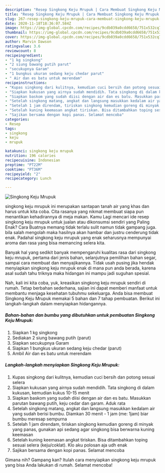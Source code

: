 ```yaml
---
description: "Resep Singkong Keju Mrupuk | Cara Membuat Singkong Keju Mrupuk Yang Lezat Sekali"
title: "Resep Singkong Keju Mrupuk | Cara Membuat Singkong Keju Mrupuk Yang Lezat Sekali"
slug: 267-resep-singkong-keju-mrupuk-cara-membuat-singkong-keju-mrupuk-yang-lezat-sekali
date: 2020-11-18T18:36:07.584Z
image: https://img-global.cpcdn.com/recipes/9cdb039a0cdd6658/751x532cq70/singkong-keju-mrupuk-foto-resep-utama.jpg
thumbnail: https://img-global.cpcdn.com/recipes/9cdb039a0cdd6658/751x532cq70/singkong-keju-mrupuk-foto-resep-utama.jpg
cover: https://img-global.cpcdn.com/recipes/9cdb039a0cdd6658/751x532cq70/singkong-keju-mrupuk-foto-resep-utama.jpg
author: Marvin Dawson
ratingvalue: 3.6
reviewcount: 8
recipeingredient:
- "1 kg singkong"
- "2 siung bawang putih parut"
- "secukupnya Garam"
- "1 bungkus ukuran sedang keju chedar parut"
- " Air dan es batu untuk merendam"
recipeinstructions:
- "Kupas singkong dari kulitnya, kemudian cuci bersih dan potong sesuai selera"
- "Siapkan kukusan yang airnya sudah mendidih. Tata singkong di dalam kukusan, kemudian kukus 10-15 menit"
- "Siapkan baskom yang sudah diisi dengan air dan es batu. Masukkan parutan bawang putih, keju cedar dan garam. Aduk rata"
- "Setelah singkong matang, angkat dan langsung masukkan kedalam air yang sudah berisi bumbu. Diamkan 30 menit - 1 jam (me: 1jam) biar bumbu meresap sempurna"
- "Setelah 1 jam direndam, tiriskan singkong kemudian goreng di minyak yang panas, gunakan api sedang agar singkong bisa berwarna kuning keemasan"
- "Setelah kuning keemasan angkat tiriskan. Bisa ditambahkan toping sesuai selera (keju/coklat). Klo aku polosan aja udh enak"
- "Sajikan bersama dengan kopi panas. Selamat mencoba"
categories:
- Resep
tags:
- singkong
- keju
- mrupuk

katakunci: singkong keju mrupuk 
nutrition: 196 calories
recipecuisine: Indonesian
preptime: "PT22M"
cooktime: "PT36M"
recipeyield: "2"
recipecategory: Lunch

---
```



![Singkong Keju Mrupuk](https://img-global.cpcdn.com/recipes/9cdb039a0cdd6658/751x532cq70/singkong-keju-mrupuk-foto-resep-utama.jpg)


singkong keju mrupuk ini merupakan santapan tanah air yang khas dan harus untuk kita coba. Cita rasanya yang nikmat membuat siapa pun menantikan kehadirannya di meja makan.
Kamu Lagi mencari ide resep singkong keju mrupuk untuk jualan atau dikonsumsi sendiri yang Paling Enak? Cara Buatnya memang tidak terlalu sulit namun tidak gampang juga. bila salah mengolah maka hasilnya akan hambar dan justru cenderung tidak enak. Padahal singkong keju mrupuk yang enak seharusnya mempunyai aroma dan rasa yang bisa memancing selera kita.

Banyak hal yang sedikit banyak mempengaruhi kualitas rasa dari singkong keju mrupuk, pertama dari jenis bahan, selanjutnya pemilihan bahan segar, sampai cara membuat dan menyajikannya. Tidak usah pusing jika hendak menyiapkan singkong keju mrupuk enak di mana pun anda berada, karena asal sudah tahu triknya maka hidangan ini mampu jadi suguhan spesial.




Nah, kali ini kita coba, yuk, kreasikan singkong keju mrupuk sendiri di rumah. Tetap berbahan sederhana, sajian ini dapat memberi manfaat untuk membantu menjaga kesehatan tubuhmu sekeluarga. Anda bisa membuat Singkong Keju Mrupuk memakai 5 bahan dan 7 tahap pembuatan. Berikut ini langkah-langkah dalam menyiapkan hidangannya.

<!--inarticleads1-->

##### Bahan-bahan dan bumbu yang dibutuhkan untuk pembuatan Singkong Keju Mrupuk:

1. Siapkan 1 kg singkong
1. Sediakan 2 siung bawang putih (parut)
1. Siapkan secukupnya Garam
1. Siapkan 1 bungkus ukuran sedang keju chedar (parut)
1. Ambil  Air dan es batu untuk merendam




<!--inarticleads2-->

##### Langkah-langkah menyiapkan Singkong Keju Mrupuk:

1. Kupas singkong dari kulitnya, kemudian cuci bersih dan potong sesuai selera
1. Siapkan kukusan yang airnya sudah mendidih. Tata singkong di dalam kukusan, kemudian kukus 10-15 menit
1. Siapkan baskom yang sudah diisi dengan air dan es batu. Masukkan parutan bawang putih, keju cedar dan garam. Aduk rata
1. Setelah singkong matang, angkat dan langsung masukkan kedalam air yang sudah berisi bumbu. Diamkan 30 menit - 1 jam (me: 1jam) biar bumbu meresap sempurna
1. Setelah 1 jam direndam, tiriskan singkong kemudian goreng di minyak yang panas, gunakan api sedang agar singkong bisa berwarna kuning keemasan
1. Setelah kuning keemasan angkat tiriskan. Bisa ditambahkan toping sesuai selera (keju/coklat). Klo aku polosan aja udh enak
1. Sajikan bersama dengan kopi panas. Selamat mencoba




Gimana nih? Gampang kan? Itulah cara menyiapkan singkong keju mrupuk yang bisa Anda lakukan di rumah. Selamat mencoba!
